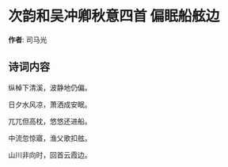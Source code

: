 # 次韵和吴冲卿秋意四首 偏眠船舷边

**作者**: 司马光

## 诗词内容

纵棹下清溪，波静地仍偏。

日夕水风凉，萧洒成安眠。

兀兀但高枕，悠悠还进船。

中流忽惊寤，渔父歌扣舷。

山川非向时，回首云霞边。

